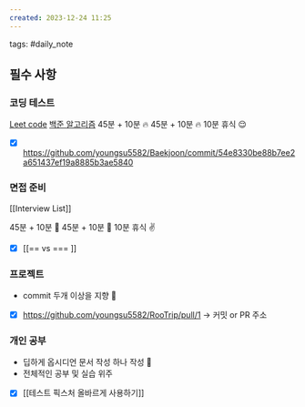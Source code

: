 ```yaml
---  
created: 2023-12-24 11:25  
---  
```

tags: #daily_note  
  
## 필수 사항
### 코딩 테스트
[Leet code](https://leetcode.com/problemset/algorithms/?difficulty=MEDIUM&page=1&status=NOT_STARTED)
[백준 알고리즘](https://devjeong.com/algorithm/algorithm-1/#%EC%BD%94%EB%94%A9-%ED%85%8C%EC%8A%A4%ED%8A%B8-%EB%8C%80%EB%B9%84-%EB%B0%B1%EC%A4%80-%EB%AC%B8%EC%A0%9C-%EC%B6%94%EC%B2%9C) 
45분 + 10분 🔥
45분 + 10분 🔥
10분 휴식 😌
- [x] https://github.com/youngsu5582/Baekjoon/commit/54e8330be88b7ee2a651437ef19a8885b3ae5840

### 면접 준비
[[Interview List]]

45분 + 10분 🔎
45분 + 10분 🔎
10분 휴식 ✌️
- [x] [[== vs === ]]

### 프로젝트
- commit 두개 이상을 지향 🤟
- [x] https://github.com/youngsu5582/RooTrip/pull/1
-> 커밋 or PR 주소

### 개인 공부
- 딥하게 옵시디언 문서 작성 하나 작성 🧐
- 전체적인 공부 및 실습 위주
- [x] [[테스트 픽스처 올바르게 사용하기]]

